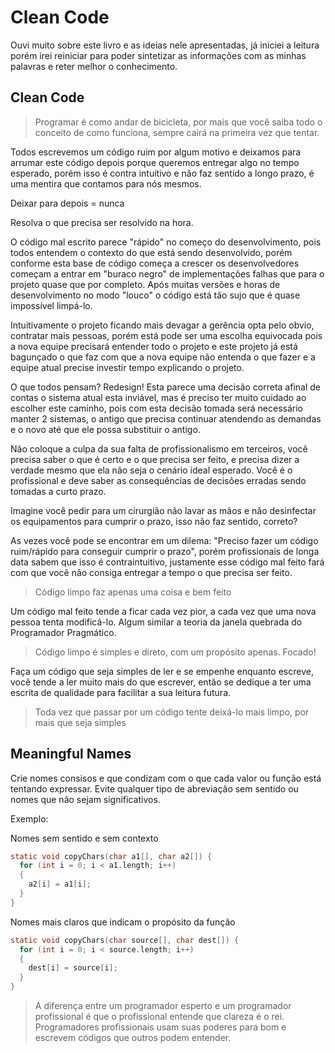 # Clean Code

Ouvi muito sobre este livro e as ideias nele apresentadas, já iniciei a leitura porém irei reiniciar para poder sintetizar as informações com as minhas palavras e reter melhor o conhecimento.

## Clean Code

> Programar é como andar de bicicleta, por mais que você saiba todo o conceito de como funciona, sempre cairá na primeira vez que tentar.

Todos escrevemos um código ruim por algum motivo e deixamos para arrumar este código depois porque queremos entregar algo no tempo esperado, porém isso é contra intuitivo e não faz sentido a longo prazo, é uma mentira que contamos para nós mesmos.

Deixar para depois = nunca

Resolva o que precisa ser resolvido na hora.

O código mal escrito parece "rápido" no começo do desenvolvimento, pois todos entendem o contexto do que está sendo desenvolvido, porém conforme esta base de código começa a crescer os desenvolvedores começam a entrar em "buraco negro" de implementações falhas que para o projeto quase que por completo. Após muitas versões e horas de desenvolvimento no modo "louco" o código está tão sujo que é quase impossível limpá-lo.

Intuitivamente o projeto ficando mais devagar a gerência opta pelo obvio, contratar mais pessoas, porém está pode ser uma escolha equivocada pois a nova equipe precisará entender todo o projeto e este projeto já está bagunçado o que faz com que a nova equipe não entenda o que fazer e a equipe atual precise investir tempo explicando o projeto.

O que todos pensam? Redesign! Esta parece uma decisão correta afinal de contas o sistema atual esta inviável, mas é preciso ter muito cuidado ao escolher este caminho, pois com esta decisão tomada será necessário manter 2 sistemas, o antigo que precisa continuar atendendo as demandas e o novo até que ele possa substituir o antigo.

Não coloque a culpa da sua falta de profissionalismo em terceiros, você precisa saber o que é certo e o que precisa ser feito, e precisa dizer a verdade mesmo que ela não seja o cenário ideal esperado. Você é o profissional e deve saber as consequências de decisões erradas sendo tomadas a curto prazo.

Imagine você pedir para um cirurgião não lavar as mãos e não desinfectar os equipamentos para cumprir o prazo, isso não faz sentido, correto?

As vezes você pode se encontrar em um dilema:
"Preciso fazer um código ruim/rápido para conseguir cumprir o prazo", porém profissionais de longa data sabem que isso é contraintuitivo, justamente esse código mal feito fará com que você não consiga entregar a tempo o que precisa ser feito.

> Código limpo faz apenas uma coisa e bem feito

Um código mal feito tende a ficar cada vez pior, a cada vez que uma nova pessoa tenta modificá-lo. Algum similar a teoria da janela quebrada do Programador Pragmático.

> Código limpo é simples e direto, com um propósito apenas. Focado!

Faça um código que seja simples de ler e se empenhe enquanto escreve, você tende a ler muito mais do que escrever, então se dedique a ter uma escrita de qualidade para facilitar a sua leitura futura.

> Toda vez que passar por um código tente deixá-lo mais limpo, por mais que seja simples

## Meaningful Names

Crie nomes consisos e que condizam com o que cada valor ou função está tentando expressar. Evite qualquer tipo de abreviação sem sentido ou nomes que não sejam significativos.

Exemplo:

Nomes sem sentido e sem contexto

```c
static void copyChars(char a1[], char a2[]) {
  for (int i = 0; i < a1.length; i++)
  {
    a2[i] = a1[i];
  }
}
```

Nomes mais claros que indicam o propósito da função

```c
static void copyChars(char source[], char dest[]) {
  for (int i = 0; i < source.length; i++)
  {
    dest[i] = source[i];
  }
}
```

> A diferença entre um programador esperto e um programador profissional é que o profissional entende que clareza é o rei. Programadores profissionais usam suas poderes para bom e escrevem códigos que outros podem entender.
